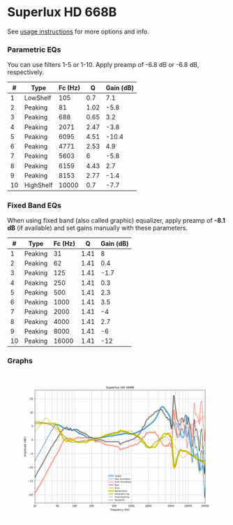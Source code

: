 # Superlux HD 668B
See [usage instructions](https://github.com/jaakkopasanen/AutoEq#usage) for more options and info.

### Parametric EQs
You can use filters 1-5 or 1-10. Apply preamp of -6.8 dB or -6.8 dB, respectively.

|   # | Type      |   Fc (Hz) |    Q |   Gain (dB) |
|-----|-----------|-----------|------|-------------|
|   1 | LowShelf  |       105 | 0.7  |         7.1 |
|   2 | Peaking   |        81 | 1.02 |        -5.8 |
|   3 | Peaking   |       688 | 0.65 |         3.2 |
|   4 | Peaking   |      2071 | 2.47 |        -3.8 |
|   5 | Peaking   |      6095 | 4.51 |       -10.4 |
|   6 | Peaking   |      4771 | 2.53 |         4.9 |
|   7 | Peaking   |      5603 | 6    |        -5.8 |
|   8 | Peaking   |      6159 | 4.43 |         2.7 |
|   9 | Peaking   |      8153 | 2.77 |        -1.4 |
|  10 | HighShelf |     10000 | 0.7  |        -7.7 |

### Fixed Band EQs
When using fixed band (also called graphic) equalizer, apply preamp of **-8.1 dB** (if available) and set gains manually with these parameters.

|   # | Type    |   Fc (Hz) |    Q |   Gain (dB) |
|-----|---------|-----------|------|-------------|
|   1 | Peaking |        31 | 1.41 |         8   |
|   2 | Peaking |        62 | 1.41 |         0.4 |
|   3 | Peaking |       125 | 1.41 |        -1.7 |
|   4 | Peaking |       250 | 1.41 |         0.3 |
|   5 | Peaking |       500 | 1.41 |         2.3 |
|   6 | Peaking |      1000 | 1.41 |         3.5 |
|   7 | Peaking |      2000 | 1.41 |        -4   |
|   8 | Peaking |      4000 | 1.41 |         2.7 |
|   9 | Peaking |      8000 | 1.41 |        -6   |
|  10 | Peaking |     16000 | 1.41 |       -12   |

### Graphs
![](./Superlux%20HD%20668B.png)
